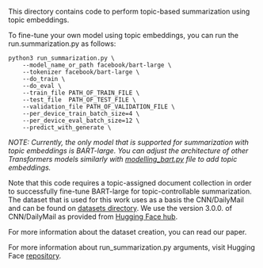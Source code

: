 This directory contains code to perfοrm topic-based summarization using topic embeddings.

To fine-tune your own model using topic embeddings, you can run the run.summarization.py as follows:

```
python3 run_summarization.py \
    --model_name_or_path facebook/bart-large \
    --tokenizer facebook/bart-large \
    --do_train \
    --do_eval \
    --train_file PATH_OF_TRAIN_FILE \
    --test_file  PATH_OF_TEST_FILE \
    --validation_file PATH_OF_VALIDATION_FILE \
    --per_device_train_batch_size=4 \
    --per_device_eval_batch_size=12 \
    --predict_with_generate \
```

*NOTE: Currently, the only model that is supported for summarization with topic embeddings is BART-large. You can adjust the architecture of other Transformers models similarly with [modelling_bart.py](methods/embedding-based/modelling_bart.py) file to add topic embeddings.*

Note that this code requires a topic-assigned document collection in order to successfully fine-tune BART-large for topic-controllable summarization. The dataset that is used for this work uses as a basis the  CNN/DailyMail and can be found on [datasets directory](data/topic_dataset/topic_embeddings). We use the version 3.0.0. of CNN/DailyMail as provided from [Hugging Face hub](https://huggingface.co/datasets/cnn_dailymail).

For more information about the dataset creation, you can read our paper.

For more information about run_summarization.py arguments, visit Hugging Face [repository]([https://github.com/huggingface/transformers]).